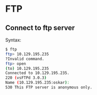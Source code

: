 # FTP

## Connect to ftp server

Syntax:

```sh
$ ftp                  
ftp> 10.129.195.235
?Invalid command.
ftp> open
(to) 10.129.195.235
Connected to 10.129.195.235.
220 (vsFTPd 3.0.3)
Name (10.129.195.235:oskar): 
530 This FTP server is anonymous only.
```
